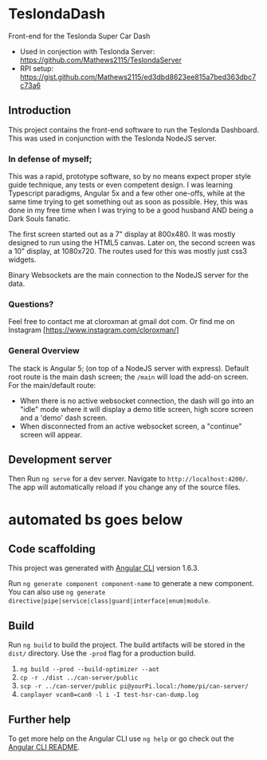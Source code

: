# TeslondaDash

Front-end for the Teslonda Super Car Dash
* Used in conjection with Teslonda Server: https://github.com/Mathews2115/TeslondaServer
* RPI setup: https://gist.github.com/Mathews2115/ed3dbd8623ee815a7bed363dbc7c73a6

## Introduction

This project contains the front-end software to run the Teslonda Dashboard. This was used in conjunction with the Teslonda NodeJS server.

### In defense of myself;

This was a rapid, prototype software, so by no means expect proper style guide technique, any tests or even competent design. I was learning Typescript paradigms, Angular 5x and a few other one-offs, while at the same time trying to get something out as soon as possible. Hey, this was done in my free time when I was trying to be a good husband AND being a Dark Souls fanatic.

The first screen started out as a 7" display at 800x480. It was mostly designed to run using the HTML5 canvas. Later on, the second screen was a 10" display, at 1080x720. The routes used for this was mostly just css3 widgets.

Binary Websockets are the main connection to the NodeJS server for the data.

### Questions?
Feel free to contact me at cloroxman at gmail dot com.  Or find me on Instagram [https://www.instagram.com/cloroxman/]

### General Overview

The stack is Angular 5; (on top of a NodeJS server with express). Default root route is the main dash screen; the `/main` will load the add-on screen.
For the main/default route:

- When there is no active websocket connection, the dash will go into an "idle" mode where it will display a demo title screen, high score screen and a 'demo' dash screen.
- When disconnected from an active websocket screen, a "continue" screen will appear.

## Development server

Then Run `ng serve` for a dev server. Navigate to `http://localhost:4200/`. The app will automatically reload if you change any of the source files.

# automated bs goes below

## Code scaffolding

This project was generated with [Angular CLI](https://github.com/angular/angular-cli) version 1.6.3.

Run `ng generate component component-name` to generate a new component. You can also use `ng generate directive|pipe|service|class|guard|interface|enum|module`.

## Build

Run `ng build` to build the project. The build artifacts will be stored in the `dist/` directory. Use the `-prod` flag for a production build.

1. `ng build --prod --build-optimizer --aot`
2. `cp -r ./dist ../can-server/public`
3. `scp -r ../can-server/public pi@yourPi.local:/home/pi/can-server/`
4. `canplayer vcan0=can0 -l i -I test-hsr-can-dump.log`

## Further help

To get more help on the Angular CLI use `ng help` or go check out the [Angular CLI README](https://github.com/angular/angular-cli/blob/master/README.md).
